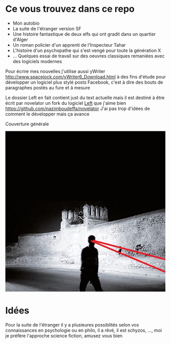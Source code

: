 
# Ce vous trouvez dans ce repo

- Mon autobio
- La suite de l'étranger version SF
- Une histoire fantastique de deux elfs qui ont gradit dans un quartier d'Alger
- Un roman policier d'un apprenti de l'Inspecteur Tahar
- L'histoire d'un psychopathe qui s'est vengé pour toute la génération X
- ... Quelques essai de travail sur des oeuvres classiques remaniées avec des logiciels modernes

Pour écrire mes nouvelles j'utilise aussi yWriter http://www.spacejock.com/yWriter6_Download.html à des fins d'étude pour développer un logiciel plus stylé posts Facebook, c'est à dire des bouts de paragraphes postés au fure et à mesure

Le dossier Left en fait contient just du text actuelle mais il est destiné à être écrit par novelator un fork du logiciel [Left](https://github.com/hundredrabbits/Left) que j'aime bien
https://github.com/nazimboudeffa/novelator
J'ai pas trop d'idées de comment le développer mais ça avance

Couverture générale

![etranger2](images/etranger2.jpg)

# Idées

Pour la suite de l'étranger il y a plusieures possiblités selon vos connaissances en psychologie ou en philo, il a rêvé, il est schyzos, ..., moi je préfère l'approche science fiction, amusez vous bien
